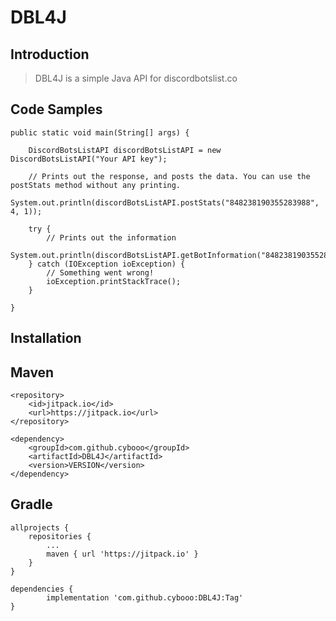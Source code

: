 # DBL4J

## Introduction

> DBL4J is a simple Java API for discordbotslist.co

## Code Samples

    public static void main(String[] args) {

        DiscordBotsListAPI discordBotsListAPI = new DiscordBotsListAPI("Your API key");

        // Prints out the response, and posts the data. You can use the postStats method without any printing.
        System.out.println(discordBotsListAPI.postStats("848238190355283988", 4, 1));

        try {
            // Prints out the information
            System.out.println(discordBotsListAPI.getBotInformation("848238190355283988"));
        } catch (IOException ioException) {
            // Something went wrong!
            ioException.printStackTrace();
        }
        
    }

## Installation

## Maven
	<repository>
	    <id>jitpack.io</id>
	    <url>https://jitpack.io</url>
	</repository>

	<dependency>
	    <groupId>com.github.cybooo</groupId>
	    <artifactId>DBL4J</artifactId>
	    <version>VERSION</version>
	</dependency>
## Gradle
	allprojects {
		repositories {
			...
			maven { url 'https://jitpack.io' }
		}
	}

	dependencies {
	        implementation 'com.github.cybooo:DBL4J:Tag'
	}
